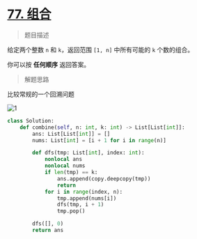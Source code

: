# [77. 组合](https://leetcode.cn/problems/combinations/)

> 题目描述

给定两个整数 `n` 和 `k`，返回范围 `[1, n]` 中所有可能的 `k` 个数的组合。

你可以按 **任何顺序** 返回答案。

> 解题思路

比较常规的一个回溯问题

![1](D:\学习笔记\算法\算法思想分类\imgs\1.png)

```python
class Solution:
    def combine(self, n: int, k: int) -> List[List[int]]:
        ans: List[List[int]] = []
        nums: List[int] = [i + 1 for i in range(n)]

        def dfs(tmp: List[int], index: int):
            nonlocal ans
            nonlocal nums
            if len(tmp) == k:
                ans.append(copy.deepcopy(tmp))
                return
            for i in range(index, n):
                tmp.append(nums[i])
                dfs(tmp, i + 1)
                tmp.pop()

        dfs([], 0)
        return ans
```

